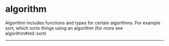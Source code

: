 # algorithm

Algorithm includes functions and types for certain algorithms.
For example sort, which sorts things using an algorithm (for more see algorithm#std::sort)

---

